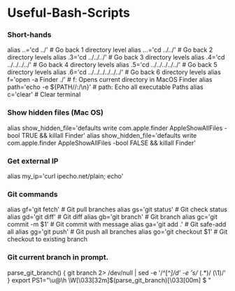 # Useful-Bash-Scripts

### Short-hands
alias ..='cd ../'                           # Go back 1 directory level
alias ...='cd ../../'                       # Go back 2 directory levels
alias .3='cd ../../../'                     # Go back 3 directory levels
alias .4='cd ../../../../'                  # Go back 4 directory levels
alias .5='cd ../../../../../'               # Go back 5 directory levels
alias .6='cd ../../../../../../'            # Go back 6 directory levels
alias f='open -a Finder ./'                 # f:            Opens current directory in MacOS Finder
alias path='echo -e ${PATH//:/\\n}'         # path:         Echo all executable Paths
alias c='clear'                             # Clear terminal


### Show hidden files (Mac OS)
alias show_hidden_file='defaults write com.apple.finder AppleShowAllFiles -bool TRUE && killall Finder'
alias show_hidden_file='defaults write com.apple.finder AppleShowAllFiles -bool FALSE && killall Finder'


### Get external IP
alias my_ip='curl ipecho.net/plain; echo'


### Git commands
alias gf='git fetch'                        # Git pull branches 
alias gs='git status'                       # Git check status
alias gd='git diff'                         # Git diff
alias gb='git branch'                       # Git branch
alias gc='git commit -m $1'                 # Git commit with message
alias ga='git add .'                        # Git safe-add all
alias gg='git push'                         # Git push all branches
alias go='git checkout $1'                  # Git checkout to existing branch

### Git current branch in prompt.
parse_git_branch() {
    git branch 2> /dev/null | sed -e '/^[^*]/d' -e 's/* \(.*\)/ (\1)/'
}
export PS1="\u@\h \W\[\033[32m\]\$(parse_git_branch)\[\033[00m\] $ "

